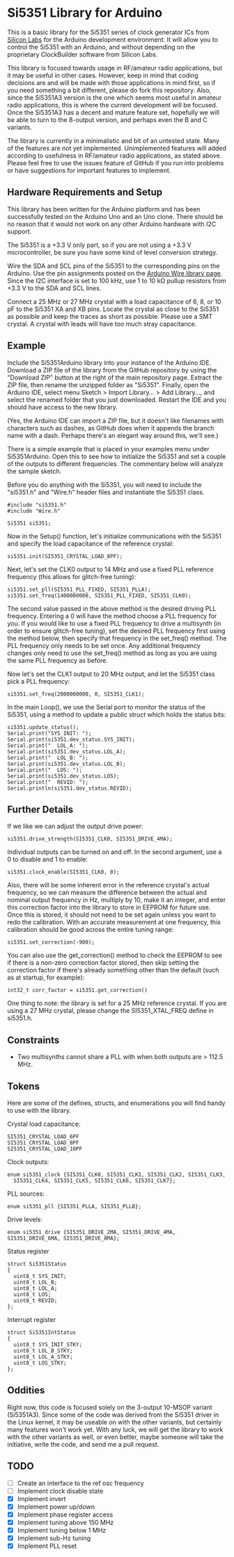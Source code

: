 Si5351 Library for Arduino
==========================
This is a basic library for the Si5351 series of clock generator ICs from [Silicon Labs](1) for the Arduino development environment. It will allow you to control the Si5351 with an Arduino, and without depending on the proprietary ClockBuilder software from Silicon Labs.

This library is focused towards usage in RF/amateur radio applications, but it may be useful in other cases. However, keep in mind that coding decisions are and will be made with those applications in mind first, so if you need something a bit different, please do fork this repository. Also, since the Si5351A3 version is the one which seems most useful in amateur radio applications, this is where the current development will be focused. Once the Si5351A3 has a decent and mature feature set, hopefully we will be able to turn to the 8-output version, and perhaps even the B and C variants.

The library is currently in a minimalistic and bit of an untested state. Many of the features are not yet implemented. Unimplemented features will added according to usefulness in RF/amateur radio applications, as stated above. Please feel free to use the issues feature of GitHub if you run into problems or have suggestions for important features to implement.

Hardware Requirements and Setup
-------------------------------
This library has been written for the Arduino platform and has been successfully tested on the Arduino Uno and an Uno clone. There should be no reason that it would not work on any other Arduino hardware with I2C support.

The Si5351 is a +3.3 V only part, so if you are not using a +3.3 V microcontroller, be sure you have some kind of level conversion strategy.

Wire the SDA and SCL pins of the Si5351 to the corresponding pins on the Arduino. Use the pin assignments posted on the [Arduino Wire library page](http://arduino.cc/en/Reference/Wire). Since the I2C interface is set to 100 kHz, use 1 to 10 k&Omega; pullup resistors from +3.3 V to the SDA and SCL lines.

Connect a 25 MHz or 27 MHz crystal with a load capacitance of 6, 8, or 10 pF to the Si5351 XA and XB pins. Locate the crystal as close to the Si5351 as possible and keep the traces as short as possible. Please use a SMT crystal. A crystal with leads will have too much stray capacitance.

Example
-------
Include the Si5351Arduino library into your instance of the Arduino IDE. Download a ZIP file of the library from the GitHub repository by using the "Download ZIP" button at the right of the main repository page. Extract the ZIP file, then rename the unzipped folder as "Si5351". Finally, open the Arduino IDE, select menu Sketch > Import Library... > Add Library..., and select the renamed folder that you just downloaded. Restart the IDE and you should have access to the new library.

(Yes, the Arduino IDE can import a ZIP file, but it doesn't like filenames with characters such as dashes, as GitHub does when it appends the branch name with a dash. Perhaps there's an elegant way around this, we'll see.)

There is a simple example that is placed in your examples menu under Si5351Arduino. Open this to see how to initialize the Si5351 and set a couple of the outputs to different frequencies. The commentary below will analyze the sample sketch.

Before you do anything with the Si5351, you will need to include the "si5351.h" and "Wire.h" header files and instantiate the Si5351 class.

    #include "si5351.h"
    #include "Wire.h"

    Si5351 si5351;

Now in the Setup() function, let's initialize communications with the Si5351 and specify the load capacitance of the reference crystal:

    si5351.init(SI5351_CRYSTAL_LOAD_8PF);

Next, let's set the CLK0 output to 14 MHz and use a fixed PLL reference frequency (this allows for glitch-free tuning):

    si5351.set_pll(SI5351_PLL_FIXED, SI5351_PLLA);
    si5351.set_freq(1400000000, SI5351_PLL_FIXED, SI5351_CLK0);

The second value passed in the above method is the desired driving PLL frequency. Entering a 0 will have the method choose a PLL frequency for you. If you would like to use a fixed PLL frequency to drive a multisynth (in order to ensure glitch-free tuning), set the desired PLL frequency first using the method below, then specify that frequency in the set_freq() method. The PLL frequency only needs to be set once. Any additional frequency changes only need to use the set_freq() method as long as you are using the same PLL frequency as before.

Now let's set the CLK1 output to 20 MHz output, and let the Si5351 class pick a PLL frequency:

    si5351.set_freq(2000000000, 0, SI5351_CLK1);

In the main Loop(), we use the Serial port to monitor the status of the Si5351, using a method to update a public struct which holds the status bits:

    si5351.update_status();
    Serial.print("SYS_INIT: ");
    Serial.print(si5351.dev_status.SYS_INIT);
    Serial.print("  LOL_A: ");
    Serial.print(si5351.dev_status.LOL_A);
    Serial.print("  LOL_B: ");
    Serial.print(si5351.dev_status.LOL_B);
    Serial.print("  LOS: ");
    Serial.print(si5351.dev_status.LOS);
    Serial.print("  REVID: ");
    Serial.println(si5351.dev_status.REVID);

Further Details
---------------
If we like we can adjust the output drive power:

    si5351.drive_strength(SI5351_CLK0, SI5351_DRIVE_4MA);

Individual outputs can be turned on and off. In the second argument, use a 0 to disable and 1 to enable:

    si5351.clock_enable(SI5351_CLK0, 0);

Also, there will be some inherent error in the reference crystal's actual frequency, so we can measure the difference between the actual and nominal output frequency in Hz, multiply by 10, make it an integer, and enter this correction factor into the library to store in EEPROM for future use. Once this is stored, it should not need to be set again unless you want to redo the calibration. With an accurate measurement at one frequency, this calibration should be good across the entire tuning range:

    si5351.set_correction(-900);

You can also use the get_correction() method to check the EEPROM to see if there is a non-zero correction factor stored, then skip setting the correction factor if there's already something other than the default (such as at startup, for example):

    int32_t corr_factor = si5351.get_correction()

One thing to note: the library is set for a 25 MHz reference crystal. If you are using a 27 MHz crystal, please change the SI5351_XTAL_FREQ define in si5351.h.

Constraints
-----------
* Two multisynths cannot share a PLL with when both outputs are > 112.5 MHz.

Tokens
------
Here are some of the defines, structs, and enumerations you will find handy to use with the library.

Crystal load capacitance:

    SI5351_CRYSTAL_LOAD_6PF
    SI5351_CRYSTAL_LOAD_8PF
    SI5351_CRYSTAL_LOAD_10PF

Clock outputs:

    enum si5351_clock {SI5351_CLK0, SI5351_CLK1, SI5351_CLK2, SI5351_CLK3,
      SI5351_CLK4, SI5351_CLK5, SI5351_CLK6, SI5351_CLK7};

PLL sources:

    enum si5351_pll {SI5351_PLLA, SI5351_PLLB};

Drive levels:

    enum si5351_drive {SI5351_DRIVE_2MA, SI5351_DRIVE_4MA, SI5351_DRIVE_6MA, SI5351_DRIVE_8MA};

Status register

    struct Si5351Status
    {
      uint8_t SYS_INIT;
      uint8_t LOL_B;
      uint8_t LOL_A;
      uint8_t LOS;
      uint8_t REVID;
    };

Interrupt register

    struct Si5351IntStatus
    {
      uint8_t SYS_INIT_STKY;
      uint8_t LOL_B_STKY;
      uint8_t LOL_A_STKY;
      uint8_t LOS_STKY;
    };

Oddities
--------
Right now, this code is focused solely on the 3-output 10-MSOP variant (Si5351A3). Since some of the code was derived from the Si5351 driver in the Linux kernel, it may be useable on with the other variants, but certainly many features won't work yet. With any luck, we will get the library to work with the other variants as well, or even better, maybe someone will take the initiative, write the code, and send me a pull request.

TODO
----
 - [ ] Create an interface to the ref osc frequency
 - [ ] Implement clock disable state
 - [x] Implement invert
 - [x] Implement power up/down
 - [x] Implement phase register access
 - [x] Implement tuning above 150 MHz
 - [x] Implement tuning below 1 MHz
 - [x] Implement sub-Hz tuning
 - [x] Implement PLL reset

  [1]: http://www.silabs.com
